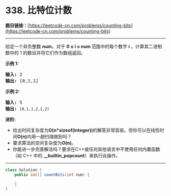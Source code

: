 # 338. 比特位计数

**题目链接：**[https://leetcode-cn.com/problems/counting-bits](https://leetcode-cn.com/problems/counting-bits)

---

<div class="content__1Y2H">
 <div class="notranslate">
  <p>给定一个非负整数&nbsp;<strong>num</strong>。对于&nbsp;<strong>0 ≤ i ≤ num </strong>范围中的每个数字&nbsp;<strong>i&nbsp;</strong>，计算其二进制数中的 1 的数目并将它们作为数组返回。</p> 
  <p><strong>示例 1:</strong></p> 
  <pre class="language-text"><strong>输入: </strong>2
<strong>输出: </strong>[0,1,1]</pre> 
  <p><strong>示例&nbsp;2:</strong></p> 
  <pre class="language-text"><strong>输入: </strong>5
<strong>输出: </strong><code>[0,1,1,2,1,2]</code></pre> 
  <p><strong>进阶:</strong></p> 
  <ul> 
   <li>给出时间复杂度为<strong>O(n*sizeof(integer))</strong>的解答非常容易。但你可以在线性时间<strong>O(n)</strong>内用一趟扫描做到吗？</li> 
   <li>要求算法的空间复杂度为<strong>O(n)</strong>。</li> 
   <li>你能进一步完善解法吗？要求在C++或任何其他语言中不使用任何内置函数（如 C++ 中的&nbsp;<strong>__builtin_popcount</strong>）来执行此操作。</li> 
  </ul> 
 </div>
</div>

---

```java
class Solution {
    public int[] countBits(int num) {
        
    }
}
```